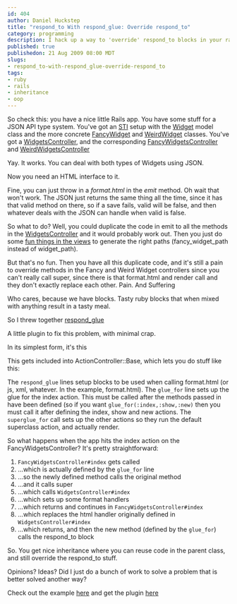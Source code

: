 ```yaml
--- 
id: 404
author: Daniel Huckstep
title: "respond_to With respond_glue: Override respond_to"
category: programming
description: I hack up a way to 'override' respond_to blocks in your rails application.
published: true
publishedon: 21 Aug 2009 08:00 MDT
slugs: 
- respond_to-with-respond_glue-override-respond_to
tags: 
- ruby
- rails
- inheritance
- oop
---
```

So check this: you have a nice little Rails app. You have some stuff for
a JSON API type system. You've got an
[STI](http://juixe.com/techknow/index.php/2006/06/03/rails-single-table-inheritance/)
setup with the
[Widget](http://github.com/darkhelmet/respond_glue-example/blob/822086637d7360594a615da4a928fa8acc1d3211/app/models/widget.rb)
model class and the more concrete
[FancyWidget](http://github.com/darkhelmet/respond_glue-example/blob/822086637d7360594a615da4a928fa8acc1d3211/app/models/fancy_widget.rb)
and
[WeirdWidget](http://github.com/darkhelmet/respond_glue-example/blob/822086637d7360594a615da4a928fa8acc1d3211/app/models/weird_widget.rb)
classes. You've got a
[WidgetsController](http://github.com/darkhelmet/respond_glue-example/blob/822086637d7360594a615da4a928fa8acc1d3211/app/controllers/widgets_controller.rb),
and the corresponding
[FancyWidgetsController](http://github.com/darkhelmet/respond_glue-example/blob/822086637d7360594a615da4a928fa8acc1d3211/app/controllers/fancy_widgets_controller.rb)
and
[WeirdWidgetsController](http://github.com/darkhelmet/respond_glue-example/blob/822086637d7360594a615da4a928fa8acc1d3211/app/controllers/weird_widgets_controller.rb)

Yay. It works. You can deal with both types of Widgets using JSON.

Now you need an HTML interface to it.

Fine, you can just throw in a *format.html* in the *emit* method. Oh
wait that won't work. The JSON just returns the same thing all the time,
since it has that valid method on there, so if a save fails, valid will
be false, and then whatever deals with the JSON can handle when valid is
false.

So what to do? Well, you could duplicate the code in emit to all the
methods in the
[WidgetsController](http://github.com/darkhelmet/respond_glue-example/blob/9da9d47ad0b79aea7e1b06ed4f5aed5b63f79bd4/app/controllers/widgets_controller.rb)
and it would probably work out. Then you just do some [fun things in the
views](http://github.com/darkhelmet/respond_glue-example/commit/9da9d47ad0b79aea7e1b06ed4f5aed5b63f79bd4)
to generate the right paths (fancy\_widget\_path instead of
widget\_path).

But that's no fun. Then you have all this duplicate code, and it's still
a pain to override methods in the Fancy and Weird Widget controllers
since you can't really call super, since there is that format.html and
render call and they don't exactly replace each other. Pain. And
Suffering

Who cares, because we have blocks. Tasty ruby blocks that when mixed
with anything result in a tasty meal.

So I threw together
[respond\_glue](http://github.com/darkhelmet/respond_glue/tree)

A little plugin to fix this problem, with minimal crap.

In its simplest form, it's this

<script type="text/javascript" src="http://gist.github.com/177740.js?file=respond_glue.rb">
</script>
This gets included into ActionController::Base, which lets you do stuff
like this:

<script type="text/javascript" src="http://gist.github.com/177740.js?file=controllers.rb">
</script>
The `respond_glue` lines setup blocks to be used when calling
format.html (or js, xml, whatever. In the example, format.html). The
`glue_for` line sets up the glue for the index action. This must be
called after the methods passed in have been defined (so if you want
`glue_for(:index,:show,:new)` then you must call it after defining the
index, show and new actions. The `superglue_for` call sets up the other
actions so they run the default superclass action, and actually render.

So what happens when the app hits the index action on the
FancyWidgetsController? It's pretty straightforward:

1.  `FancyWidgetsController#index` gets called
2.  …which is actually defined by the `glue_for` line
3.  …so the newly defined method calls the original method
4.  …and it calls super
5.  …which calls `WidgetsController#index`
6.  …which sets up some format handlers
7.  …which returns and continues in `FancyWidgetsController#index`
8.  …which replaces the html handler originally defined in
    `WidgetsController#index`
9.  …which returns, and then the new method (defined by the `glue_for`)
    calls the respond\_to block

So. You get nice inheritance where you can reuse code in the parent
class, and still override the respond\_to stuff.

Opinions? Ideas? Did I just do a bunch of work to solve a problem that
is better solved another way?

Check out the example
[here](http://github.com/darkhelmet/respond_glue-example/tree) and get
the plugin [here](http://github.com/darkhelmet/respond_glue/tree)
